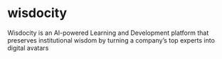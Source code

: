 # wisdocity
Wisdocity is an AI-powered Learning and Development platform that preserves institutional wisdom by turning a company’s top experts into digital avatars
